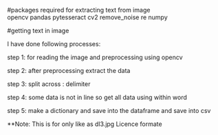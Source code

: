 #packages required for extracting text from image  
opencv
pandas 
pytesseract
cv2
remove_noise 
re
numpy  


#getting text in image 

I have done following processes:

step 1:
        for reading the image and preprocessing using opencv 

step 2:
	after preprocessing extract the data

step 3: 
        split across : delimiter

step 4: 
        some data is not in  line so get all data using within word 

step 5:
        make a dictionary and save into the dataframe and save into csv  
 

**Note: This is for only like as dl3.jpg Licence formate
 
